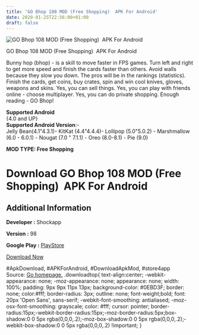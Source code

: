 ```yaml
---
title: 'GO Bhop 108 MOD (Free Shopping)  APK For Android'
date: 2020-01-25T22:56:00+01:00
draft: false
---
```


![GO Bhop 108 MOD (Free Shopping)  APK For Android](https://i2.wp.com/apkhome.net/wp-content/uploads/2020/01/GO-Bhop-108-MOD-Free-Shopping.png "GO Bhop 108 MOD (Free Shopping)  APK For Android")

  

GO Bhop 108 MOD (Free Shopping)  APK For Android

Bunny hop (bhop) - is a skill to move faster in FPS games. Turn left and right to get more speed and finish the cards faster than others. Avoid walls because they slow you down. The pros will be in the rankings (statistics). Finish the cards, get coins, buy crates, spin and win cool knives, gloves, weapons and skins. Yes, you can sell things. Yes, you can play with friends online - choose multiplayer. Yes, you can do private shopping. Enough reading - GO Bhop!

**Supported Android**  
{4.0 and UP}  
**Supported Android Version**:-  
Jelly Bean(4.1"4.3.1)- KitKat (4.4"4.4.4)- Lollipop (5.0"5.0.2) - Marshmallow (6.0 - 6.0.1) - Nougat (7.0 " 7.1.1) - Oreo (8.0-8.1) - Pie (9.0)

**MOD TYPE: Free Shopping**

Download GO Bhop 108 MOD (Free Shopping)  APK For Android
==========================================================

Additional Information
----------------------

**Developer :** Shockapp

**Version :** 98

**Google Play :** [PlayStore](https://play.google.com/store/apps/details?id=com.shockapp.bhopgo)

  

[Download Now](https://store4app.co/post/go-bhop-108-mod-free-shopping-apk-for-android_1579975237)

  
#ApkDownload, #APKForAndroid, #DownloadApkMod, #store4app  
Source: [Go homepage.](https://store4app.co/post/go-bhop-108-mod-free-shopping-apk-for-android_1579975237) .downloadtop{ text-align:center; -webkit-appearance: none; -moz-appearance: none; appearance: none; width: 100%; padding: 9px 9px 11px 13px; background-color: #0EBD3F; border: none; color:#fff; border-radius: 3px; outline: none; font-weight;bold; font: 20px 'Open Sans', sans-serif; -webkit-font-smoothing: antialiased; -moz-osx-font-smoothing: grayscale; color: #fff; cursor: pointer; border-radius:15px;-webkit-border-radius:15px;-moz-border-radius:5px;box-shadow:0 0 5px rgba(0,0,0,.2);-moz-box-shadow:0 0 5px rgba(0,0,0,.2);-webkit-box-shadow:0 0 5px rgba(0,0,0,.2) !important; }